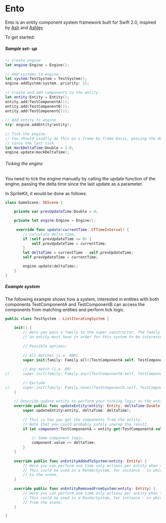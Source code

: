 # Ento

Ento is an entity component system framework built for Swift 2.0, inspired by [Ash](http://github.com/richardlord/Ash) and [Ashley](https://github.com/libgdx/ashley)

To get started:

##### Sample set- up

```swift
// Create engine
let engine:Engine = Engine();
		
// Add systems to engine
let system:TestSystem = TestSystem();
engine.addSystem(system, priority: 1);
		
// Create and add components to the entity.
let entity:Entity = Entity();
entity.add(TestComponentA());
entity.add(TestComponentB());
entity.add(TestComponentC());
		
// Add entity to engine
try! engine.addEntity(entity);
		
// Tick the engine.
// You should usually do this on a frame by frame basis, passing the delta time
// since the last tick.
let mockDeltaTime:Double = 1.0;
engine.update(mockDeltaTime);
```

###### Ticking the engine

You need to tick the engine manually by calling the update function of the engine, passing the delta time since the last update as a parameter.

In SpriteKit, it would be done as follows:

```swift
class GameScene: SKScene {

	private var prevUpdateTime:Double = 0;

	private let engine:Engine = Engine();
   
	 override func update(currentTime: CFTimeInterval) {		
		// Calculate delta time.
		if (self.prevUpdateTime <= 0) {
			self.prevUpdateTime = currentTime;
		}
		let deltaTime = currentTime - self.prevUpdateTime;
		self.prevUpdateTime = currentTime;

		engine.update(deltaTime);
	}
}
```

##### Example system

The following example shows how a system, interested in entities with both components TestComponentA and TestComponentB can access the components from matching entities and perform tick logic.

```swift
public class TestSystem : ListIteratingSystem {
	
	init() {
		// Here you pass a family to the super constructor. The family determines what components
		// an entity must have in order for this system to be interested in it.
		
		// Possible options:
		
		// All matches (i.e. AND)
		super.init(family: Family.all([TestComponentA.self, TestComponentB.self]));
		
		// Any match (i.e. OR)
//		super.init(family: Family.any([TestComponentA.self, TestComponentB.self]));
		
		// Exclude
//		super.init(family: Family.none([TestComponentD.self, TestComponentC.self]));
	}
	
	// Override update entity to perform your ticking logic on the entity.
	override public func updateEntity(entity: Entity, deltaTime:Double) {
		super.updateEntity(entity, deltaTime: deltaTime);
		
		// This is how you get the components from the entity.
		// Note that you could probably safely unwrap the result.
		if let component:TestComponentA = entity.get(TestComponentA.self) {
			
			// Some component logic.
			component.value += deltaTime;
		}
	}
	
	override public func onEntityAddedToSystem(entity: Entity) {
		// Here you can perform one time only actions per entity when they are known to the system
		// This could be used in a RenderSystem, for instance - in which you might add a component's display node
		// to the scene.
	}
	
	override public func onEntityRemovedFromSystem(entity: Entity) {
		// Here you can perform one time only actions per entity when they are removed from the system
		// This could be used in a RenderSystem, for instance - in which you might remove a component's display node
		// from the scene.
	}	

}
```





